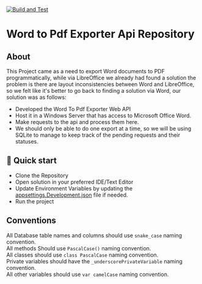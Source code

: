[![Build and Test](https://github.com/tramston/pdf-to-word-exporter-api/actions/workflows/build.yml/badge.svg?branch=develop)](https://github.com/tramston/pdf-to-word-exporter-api/actions/workflows/build.yml)

# Word to Pdf Exporter Api Repository

## About
This Project came as a need to export Word documents to PDF programmatically, while via LibreOffice we already had found a solution the problem is there are layout inconsistencies between Word and LibreOffice, so we felt like it's better to go back to finding a solution via Word, our solution was as follows:
* Developed the Word To Pdf Exporter Web API
* Host it in a Windows Server that has access to Microsoft Office Word.
* Make requests to the api and process them here.
* We should only be able to do one export at a time, so we will be using SQLite to manage to keep track of the pending requests and their statuses.

## 🚀 Quick start
* Clone the Repository
* Open solution in your preferred IDE/Text Editor
* Update Environment Variables by updating the [appsettings.Development.json](src/WordToPdfExporter.Api/appsettings.Development.json) file if needed.
* Run the project

## Conventions
All Database table names and columns should use `snake_case` naming convention.<br/>
All methods Should use `PascalCase()` naming convention.<br/>
All classes should use `class PascalCase` naming convention.<br/>
Private variables should have the `_underscorePrivateVariable` naming convention.<br/>
All other variables should use `var camelCase` naming convention.<br/>
